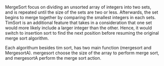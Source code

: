 MergeSort focus on dividing an unsorted array of integers into two sets, and is repeated until the size of the sets are two or less. Afterwards, the set begins to merge together by comparing the smallest integers in each sets. TimSort is an additional feature that takes in a consideration that one set would more likely include a larger integer than the other. Hence, it would switch to insertion sort to find the next position before resuming the original merge sort algorithm.

Each algorithum besides tim sort, has two main function (mergesort and MergesortA). mergesort choose the size of the array to perform merge sort, and mergesortA perform the merge sort action.
